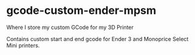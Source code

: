 # gcode-custom-ender-mpsm
Where I store my custom GCode for my 3D Printer

Contains custom start and end gcode for Ender 3 and Monoprice Select Mini printers.
